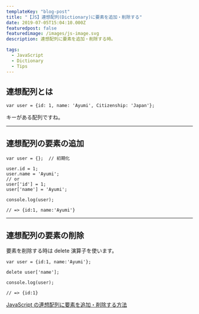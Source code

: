```yaml
---
templateKey: "blog-post"
title: "【JS】連想配列(Dictionary)に要素を追加・削除する"
date: 2019-07-05T15:04:10.000Z
featuredpost: false
featuredimage: /images/js-image.svg
description: 連想配列に要素を追加・削除する時。

tags:
  - JavaScript
  - Dictionary
  - Tips
---
```


## 連想配列とは

```
var user = {id: 1, name: 'Ayumi', Citizenship: 'Japan'};
```

キーがある配列ですね。

---

## 連想配列の要素の追加

```
var user = {};  // 初期化

user.id = 1;
user.name = 'Ayumi';
// or
user['id'] = 1;
user['name'] = 'Ayumi';

console.log(user);

// => {id:1, name:'Ayumi'}
```

---

## 連想配列の要素の削除

要素を削除する時は delete 演算子を使います。

```
var user = {id:1, name:'Ayumi'};

delete user['name'];

console.log(user);

// => {id:1}
```

[JavaScript の連想配列に要素を追加・削除する方法](https://uxmilk.jp/12852)
